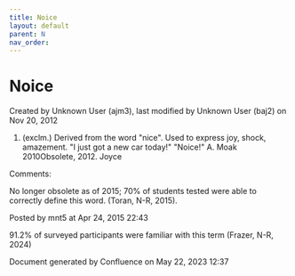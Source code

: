 ```yaml
---
title: Noice
layout: default
parent: N
nav_order:
---
```


# Noice

Created by  Unknown User (ajm3), last modified by  Unknown User (baj2) on Nov 20, 2012

1. (exclm.) Derived from the word &quot;nice&quot;. Used to express joy, shock, amazement. &quot;I just got a new car today!&quot; &quot;Noice!&quot; A. Moak 2010Obsolete, 2012. Joyce

Comments:

No longer obsolete as of 2015; 70% of students tested were able to correctly define this word. (Toran, N-R, 2015). 

Posted by mnt5 at Apr 24, 2015 22:43

91.2% of surveyed participants were familiar with this term (Frazer, N-R, 2024)

Document generated by Confluence on May 22, 2023 12:37


